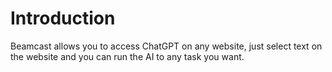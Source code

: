 # Introduction

Beamcast allows you to access ChatGPT on any website, just select text on the website and you can run the AI to any task you want.

<VideoPlayer src="https://fastly.jsdelivr.net/gh/egoist-bot/images@main/uPic/xwc4yH.mp4" />
